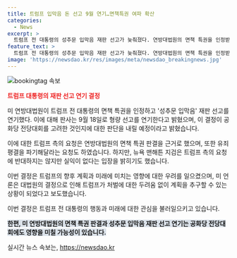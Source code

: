 ```yaml
---
title: 트럼프 입막음 돈 선고 9월 연기…면책특권 여파 확산
categories:
  - News
excerpt: >
  트럼프 전 대통령의 성추문 입막음 재판 선고가 늦춰졌다. 연방대법원의 면책 특권을 인정받은 트럼프는 선고 연기를 요청했고, 받아들여졌다. 선고일은 대선후보를 공식 지명하는 공화당 전당대회와 겹쳐, 유죄 평결을 받을 경우의 영향을 우려했다. 트럼프 측은 유죄 평결 파기를 요청하고, 이에 대법원의 영향을 판단할 것이라 밝혔다. 또한, 대법원 결정으로 트럼프가 처벌 우려 없이 계획을 추구할 수 있다는 관측이 나왔다.
feature_text: >
  트럼프 전 대통령의 성추문 입막음 재판 선고가 늦춰졌다. 연방대법원의 면책 특권을 인정받은 트럼프는 선고 연기를 요청했고, 받아들여졌다. 선고일은 대선후보를 공식 지명하는 공화당 전당대회와 겹쳐, 유죄 평결을 받을 경우의 영향을 우려했다. 트럼프 측은 유죄 평결 파기를 요청하고, 이에 대법원의 영향을 판단할 것이라 밝혔다. 또한, 대법원 결정으로 트럼프가 처벌 우려 없이 계획을 추구할 수 있다는 관측이 나왔다.
image: 'https://newsdao.kr/res/images/meta/newsdao_breakingnews.jpg'
---
```


<p><img src="https://newsdao.kr/res/images/meta/newsdao_breakingnews.jpg" alt="bookingtag 속보" /></p>

<p><b><span style="color: #ee2323;">트럼프 대통령의 재판 선고 연기 결정</span></b></p>

<p>미 연방대법원이 트럼프 전 대통령의 면책 특권을 인정하고 '성추문 입막음' 재판 선고를 연기했다. 이에 대해 판사는 9월 18일로 형량 선고를 연기한다고 밝혔으며, 이 결정이 공화당 전당대회를 고려한 것인지에 대한 판단을 내릴 예정이라고 밝혔습니다. </p>

<p>이에 대한 트럼프 측의 요청은 연방대법원의 면책 특권 판결을 근거로 했으며, 또한 유죄 평결을 파기해달라는 요청도 하였습니다. 하지만, 뉴욕 맨해튼 지검은 트럼프 측의 요청에 반대하지는 않지만 실익이 없다는 입장을 밝히기도 했습니다. </p>

<p>이번 결정은 트럼프의 향후 계획과 미래에 미치는 영향에 대한 우려를 일으켰으며, 미 언론은 대법원의 결정으로 인해 트럼프가 처벌에 대한 두려움 없이 계획을 추구할 수 있는 상황이 되었다고 보도했습니다. </p>

<p>이번 결정은 트럼프 전 대통령의 행동과 미래에 대한 관심을 불러일으키고 있습니다. </p>

<p><b><span style="background-color: #21538527;">한편, 미 연방대법원의 면책 특권 판결과 성추문 입막음 재판 선고 연기는 공화당 전당대회에도 영향을 미칠 가능성이 있습니다.</span></b></p>
실시간 뉴스 속보는, <a href="https://newsdao.kr" rel="dofollow">https://newsdao.kr</a>


